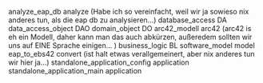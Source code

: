 analyze_eap_db                    analyze (Habe ich so vereinfacht, weil wir ja sowieso nix anderes tun, 
                                           als die eap db zu analysieren...) 
database_access                   DA
data_access_object                DAO
domain_object                     DO
arc42_modell                      arc42   (arc42 is eh ein Modell, daher kann man das auch abkürzen, 
                                           außeredem sollten wir uns auf EINE Sprache einigen... )
business_logic                    BL
software_model                    model
eap_to_ebs42                      convert  (ist halt etwas verallgemeinert, aber nix anderes tun wir hier ja...)
standalone_application_config     application
standalone_application_main       application
